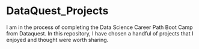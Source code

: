 # DataQuest_Projects
I am in the process of completing the Data Science Career Path Boot Camp from Dataquest.  In this repository, I have chosen a handful of projects that I enjoyed and thought were worth sharing.
